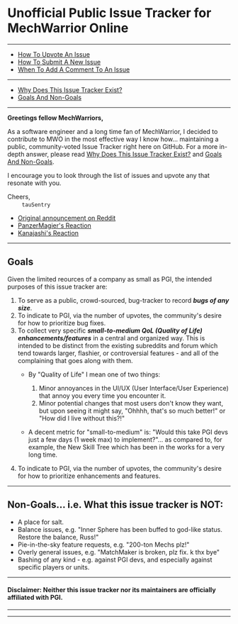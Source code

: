 # Unofficial Public Issue Tracker for MechWarrior Online
  
---

* [How To Upvote An Issue](https://github.com/MechWarriorOnline/issue-tracker/wiki/How-To-Upvote-An-Issue)
* [How To Submit A New Issue](https://github.com/MechWarriorOnline/issue-tracker/wiki/How-To-Submit-A-New-Issue)
* [When To Add A Comment To An Issue](https://github.com/MechWarriorOnline/issue-tracker/wiki/When-To-Add-A-Comment-To-An-Issue)

---

* [Why Does This Issue Tracker Exist?](https://github.com/MechWarriorOnline/issue-tracker/wiki/Why-This-Issue-Tracker-Exists)
* [Goals And Non-Goals](https://github.com/MechWarriorOnline/issue-tracker/wiki/Goals-And-Non-Goals)

---

**Greetings fellow MechWarriors,**

As a software engineer and a long time fan of MechWarrior, I decided to contribute to MWO in the most effective way I know how... maintaining a public, community-voted Issue Tracker right here on GitHub. For a more in-depth answer, please read [Why Does This Issue Tracker Exist?](https://github.com/MechWarriorOnline/issue-tracker/wiki/Why-This-Issue-Tracker-Exists) and [Goals And Non-Goals](https://github.com/MechWarriorOnline/issue-tracker/wiki/Goals-And-Non-Goals).

I encourage you to look through the list of issues and upvote any that resonate with you.

Cheers,  
`    ` `tauSentry`

* [Original announcement on Reddit](https://www.reddit.com/r/OutreachHPG/comments/67ya6m/unofficial_public_issue_tracker_for_mwo)
* [PanzerMagier's Reaction](https://www.reddit.com/r/OutreachHPG/comments/67ya6m/unofficial_public_issue_tracker_for_mwo/dgy4dc4/)
* [Kanajashi's Reaction](https://www.reddit.com/r/OutreachHPG/comments/67ya6m/unofficial_public_issue_tracker_for_mwo/dgw0o5n/)

---

## Goals
Given the limited reources of a company as small as PGI, the intended purposes of this issue tracker are:
1. To serve as a public, crowd-sourced, bug-tracker to record __*bugs of any size*__.
2. To indicate to PGI, via the number of upvotes, the community's desire for how to prioritize bug fixes.
3. To collect very specific __*small-to-medium QoL (Quality of Life) enhancements/features*__ in a central and organized way. This is intended to be distinct from the existing subreddits and forum which tend towards larger, flashier, or controversial features - and all of the complaining that goes along with them.
    * By "Quality of Life" I mean one of two things:
      1. Minor annoyances in the UI/UX (User Interface/User Experience) that annoy you every time you encounter it.  
      2. Minor potential changes that most users don't know they want, but upon seeing it might say, "Ohhhh, that's so much better!" or "How did I live without this?!"

    * A decent metric for "small-to-medium" is: "Would this take PGI devs just a few days (1 week max) to implement?"... as compared to, for example, the New Skill Tree which has been in the works for a very long time.
4. To indicate to PGI, via the number of upvotes, the community's desire for how to prioritize enhancements and features.

---
  
## Non-Goals... i.e. What this issue tracker is NOT:
* A place for salt.
* Balance issues, e.g. "Inner Sphere has been buffed to god-like status. Restore the balance, Russ!"
* Pie-in-the-sky feature requests, e.g. "200-ton Mechs plz!"
* Overly general issues, e.g. "MatchMaker is broken, plz fix. k thx bye"
* Bashing of any kind - e.g. against PGI devs, and especially against specific players or units.
  
---
  
#### Disclaimer: Neither this issue tracker nor its maintainers are officially affiliated with PGI.

---
---

